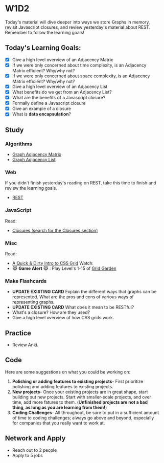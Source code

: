 # W1D2

Today's material will dive deeper into ways we store Graphs in memory, revisit Javascript closures, and review yesterday's material about REST. Remember to follow the learning goals!

## Today's Learning Goals:

- [x] Give a high level overview of an Adjacency Matrix
- [x] If we were only concerned about time complexity, is an Adjacency Matrix efficient? Why/why not? 
- [x] If we were only concerned about space complexity, is an Adjacency Matrix efficient? Why/why not?
- [x] Give a high level overview of an Adjacency List
- [x] What benefits do we get from an Adjacency List?
- [x] What are the benefits of a Javascript closure?
- [x] Formally define a Javascript closure
- [x] Give an example of a closure
- [x] What is **data encapsulation**?

## Study

### Algorithms

* [Graph Adjacency Matrix](https://www.youtube.com/watch?v=9C2cpQZVRBA&index=41&list=PL2_aWCzGMAwI3W_JlcBbtYTwiQSsOTa6P)
* [Graph Adjacency List](https://www.youtube.com/watch?v=k1wraWzqtvQ&index=42&list=PL2_aWCzGMAwI3W_JlcBbtYTwiQSsOTa6P)

### Web

If you didn't finish yesterday's reading on REST, take this time to finish and review the learning goals.

* [REST](https://codewords.recurse.com/issues/five/what-restful-actually-means)

### JavaScript

Read:
* [Closures (search for the Closures section)](https://medium.freecodecamp.org/the-definitive-javascript-handbook-for-a-developer-interview-44ffc6aeb54e)

### Misc

Read: 
* [A Quick & Dirty Intro to CSS Grid](https://medium.freecodecamp.org/learn-css-grid-in-5-minutes-f582e87b1228)
Watch:
* 😹 **Game Alert** 😹 : Play Level's 1-15 of [Grid Garden](https://cssgridgarden.com/)

### Make Flashcards

* **UPDATE EXISTING CARD** Explain the different ways that graphs can be represented. What are the pros and cons of various ways of representing graphs.
* **UPDATE EXISTING CARD** What does it mean to be RESTful?
* What's a closure? How are they used?
* Give a high level overview of how CSS grids work.

## Practice

* Review Anki.

## Code

Here are some suggestions on what you could be working on:

1. **Polishing or adding features to existing projects**- First prioritize polishing and adding features to existing projects.
1. **New projects**- Once your existing projects are in great shape, start building out new projects. Start with smaller-scale projects, and over time, add more fatures to them. (**Unfinished projects are not a bad thing, as long as you are learning from them!**)
1. **Coding Challenges**- All throughout, be sure to put in a sufficient amount of time to coding challenges; always go above and beyond, especially for companies that you really want to work at.

## Network and Apply

* Reach out to 2 people
* Apply to 5 jobs
